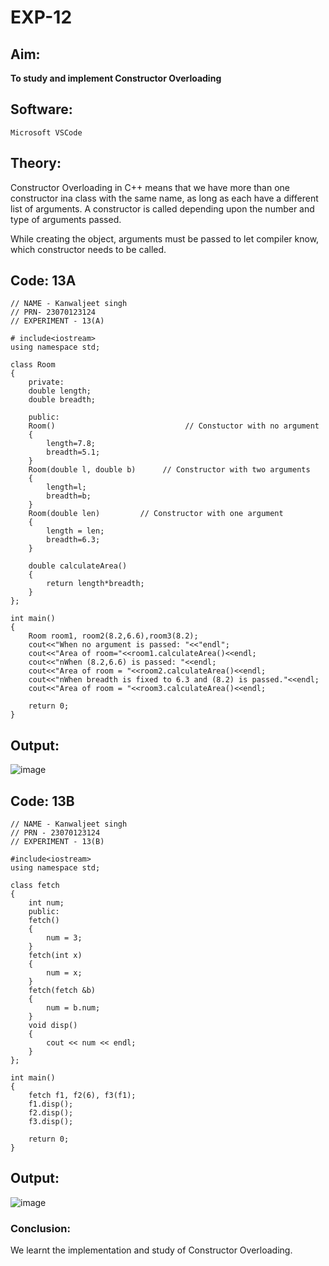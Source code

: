 # EXP-12

## Aim:
**To study and implement Constructor Overloading**

## Software:
`Microsoft VSCode`

## Theory:
Constructor Overloading in C++ means that we have more than one constructor ina class with the same name, as long as each have a different list of arguments. A constructor is called depending upon the number and type of arguments passed.

While creating the object, arguments must be passed to let compiler know, which constructor needs to be called.
## Code: 13A
```
// NAME - Kanwaljeet singh
// PRN- 23070123124
// EXPERIMENT - 13(A) 

# include<iostream>
using namespace std;

class Room
{
    private:
    double length;
    double breadth;

    public:
    Room()                             // Constuctor with no argument 
    {
        length=7.8;
        breadth=5.1;
    }
    Room(double l, double b)      // Constructor with two arguments 
    {
        length=l;
        breadth=b;
    }
    Room(double len)         // Constructor with one argument                 
    {
        length = len;
        breadth=6.3;
    }

    double calculateArea() 
    {
        return length*breadth;
    }
};

int main() 
{
    Room room1, room2(8.2,6.6),room3(8.2);
    cout<<"When no argument is passed: "<<"endl";
    cout<<"Area of room="<<room1.calculateArea()<<endl;
    cout<<"nWhen (8.2,6.6) is passed: "<<endl;
    cout<<"Area of room = "<<room2.calculateArea()<<endl;
    cout<<"nWhen breadth is fixed to 6.3 and (8.2) is passed."<<endl;
    cout<<"Area of room = "<<room3.calculateArea()<<endl;

    return 0;
} 
```
## Output:
![image](https://github.com/user-attachments/assets/2cae08d1-5e73-4964-99a3-f1bedbc3816a)







## Code: 13B
```
// NAME - Kanwaljeet singh
// PRN - 23070123124
// EXPERIMENT - 13(B)

#include<iostream>
using namespace std;

class fetch
{
    int num;
    public:
    fetch()
    {
        num = 3;
    }
    fetch(int x)
    {
        num = x;
    }
    fetch(fetch &b)
    {
        num = b.num;
    }
    void disp()
    {
        cout << num << endl;
    }
};

int main()
{
    fetch f1, f2(6), f3(f1);
    f1.disp();
    f2.disp();
    f3.disp();

    return 0;
}
```

## Output:
![image](https://github.com/user-attachments/assets/aa3d7eba-9ada-4807-95f9-befd67ba3e81)







### Conclusion:
We learnt the implementation and study of Constructor Overloading.
